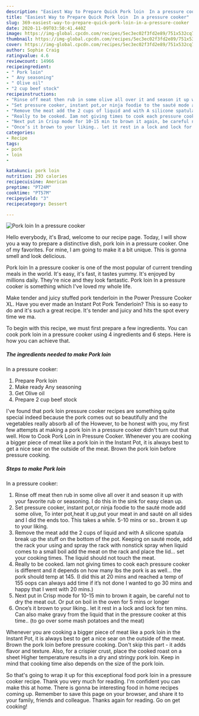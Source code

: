 ```yaml
---
description: "Easiest Way to Prepare Quick Pork loin  In a pressure cooker"
title: "Easiest Way to Prepare Quick Pork loin  In a pressure cooker"
slug: 369-easiest-way-to-prepare-quick-pork-loin-in-a-pressure-cooker
date: 2020-11-09T03:50:41.440Z
image: https://img-global.cpcdn.com/recipes/5ec3ec02f3fd2e89/751x532cq70/pork-loin-in-a-pressure-cooker-recipe-main-photo.jpg
thumbnail: https://img-global.cpcdn.com/recipes/5ec3ec02f3fd2e89/751x532cq70/pork-loin-in-a-pressure-cooker-recipe-main-photo.jpg
cover: https://img-global.cpcdn.com/recipes/5ec3ec02f3fd2e89/751x532cq70/pork-loin-in-a-pressure-cooker-recipe-main-photo.jpg
author: Sophie Craig
ratingvalue: 4.6
reviewcount: 14966
recipeingredient:
- " Pork loin"
- " Any seasoning"
- " Olive oil"
- "2 cup beef stock"
recipeinstructions:
- "Rinse off meat then rub in some olive all over it and season it up with your favorite rub or seasoning. I do this in the sink for easy clean up."
- "Set pressure cooker, instant pot,or ninja foodie to the sauté mode add some olive, To inter pot,heat it up,put your meat in and sauté on all sides and I did the ends too. This takes a while. 5-10 mins or so.. brown it up to your liking."
- "Remove the meat add the 2 cups of liquid and with A silicone spatula break up the stuff on the bottom of the pot. Keeping on sauté mode, add the rack your using and spray the rack with nonstick spray when liquid comes to a small boil add the meat on the rack and place the lid... set your cooking times. The liquid should not touch the meat."
- "Really to be cooked. Iam not giving times to cook each pressure cooker is different and it depends on how many lbs the pork is as well... the pork should temp at 145. (I did this at 20 mins and reached a temp of 155 oops can always add time if it’s not done I wanted to go 30 mins and happy that I went with 20 mins.)"
- "Next put in Crisp mode for 10-15 min to brown it again, be careful not to dry the meat out. Or put on boil in the oven for 5 mins or longer"
- "Once’s it brown to your liking.. let it rest in a lock and lock for ten mins. Can also make gravy from the liquid that in the pressure cooker at this time.. (to go over some mash potatoes and the meat)"
categories:
- Recipe
tags:
- pork
- loin
- 

katakunci: pork loin  
nutrition: 293 calories
recipecuisine: American
preptime: "PT24M"
cooktime: "PT57M"
recipeyield: "3"
recipecategory: Dessert

---
```



![Pork loin 
In a pressure cooker](https://img-global.cpcdn.com/recipes/5ec3ec02f3fd2e89/751x532cq70/pork-loin-in-a-pressure-cooker-recipe-main-photo.jpg)

Hello everybody, it's Brad, welcome to our recipe page. Today, I will show you a way to prepare a distinctive dish, pork loin 
in a pressure cooker. One of my favorites. For mine, I am going to make it a bit unique. This is gonna smell and look delicious.

Pork loin 
In a pressure cooker is one of the most popular of current trending meals in the world. It's easy, it's fast, it tastes yummy. It's enjoyed by millions daily. They're nice and they look fantastic. Pork loin 
In a pressure cooker is something which I've loved my whole life.

Make tender and juicy stuffed pork tenderloin in the Power Pressure Cooker XL. Have you ever made an Instant Pot Pork Tenderloin? This is so easy to do and it&#39;s such a great recipe. It&#39;s tender and juicy and hits the spot every time we ma.


To begin with this recipe, we must first prepare a few ingredients. You can cook pork loin 
in a pressure cooker using 4 ingredients and 6 steps. Here is how you can achieve that.

<!--inarticleads1-->

##### The ingredients needed to make Pork loin 
In a pressure cooker:

1. Prepare  Pork loin
1. Make ready  Any seasoning
1. Get  Olive oil
1. Prepare 2 cup beef stock


I&#39;ve found that pork loin pressure cooker recipes are something quite special indeed because the pork comes out so beautifully and the vegetables really absorb all of the However, to be honest with you, my first few attempts at making a pork loin in a pressure cooker didn&#39;t turn out that well. How to Cook Pork Loin in Pressure Cooker. Whenever you are cooking a bigger piece of meat like a pork loin in the Instant Pot, it is always best to get a nice sear on the outside of the meat. Brown the pork loin before pressure cooking. 

<!--inarticleads2-->

##### Steps to make Pork loin 
In a pressure cooker:

1. Rinse off meat then rub in some olive all over it and season it up with your favorite rub or seasoning. I do this in the sink for easy clean up.
1. Set pressure cooker, instant pot,or ninja foodie to the sauté mode add some olive, To inter pot,heat it up,put your meat in and sauté on all sides and I did the ends too. This takes a while. 5-10 mins or so.. brown it up to your liking.
1. Remove the meat add the 2 cups of liquid and with A silicone spatula break up the stuff on the bottom of the pot. Keeping on sauté mode, add the rack your using and spray the rack with nonstick spray when liquid comes to a small boil add the meat on the rack and place the lid... set your cooking times. The liquid should not touch the meat.
1. Really to be cooked. Iam not giving times to cook each pressure cooker is different and it depends on how many lbs the pork is as well... the pork should temp at 145. (I did this at 20 mins and reached a temp of 155 oops can always add time if it’s not done I wanted to go 30 mins and happy that I went with 20 mins.)
1. Next put in Crisp mode for 10-15 min to brown it again, be careful not to dry the meat out. Or put on boil in the oven for 5 mins or longer
1. Once’s it brown to your liking.. let it rest in a lock and lock for ten mins. Can also make gravy from the liquid that in the pressure cooker at this time.. (to go over some mash potatoes and the meat)


Whenever you are cooking a bigger piece of meat like a pork loin in the Instant Pot, it is always best to get a nice sear on the outside of the meat. Brown the pork loin before pressure cooking. Don&#39;t skip this part - it adds flavor and texture. Also, for a crispier crust, place the cooked roast on a sheet Higher temperature results in a dry and stringy pork loin. Keep in mind that cooking time also depends on the size of the pork loin. 

So that's going to wrap it up for this exceptional food pork loin 
in a pressure cooker recipe. Thank you very much for reading. I'm confident you can make this at home. There is gonna be interesting food in home recipes coming up. Remember to save this page on your browser, and share it to your family, friends and colleague. Thanks again for reading. Go on get cooking!
